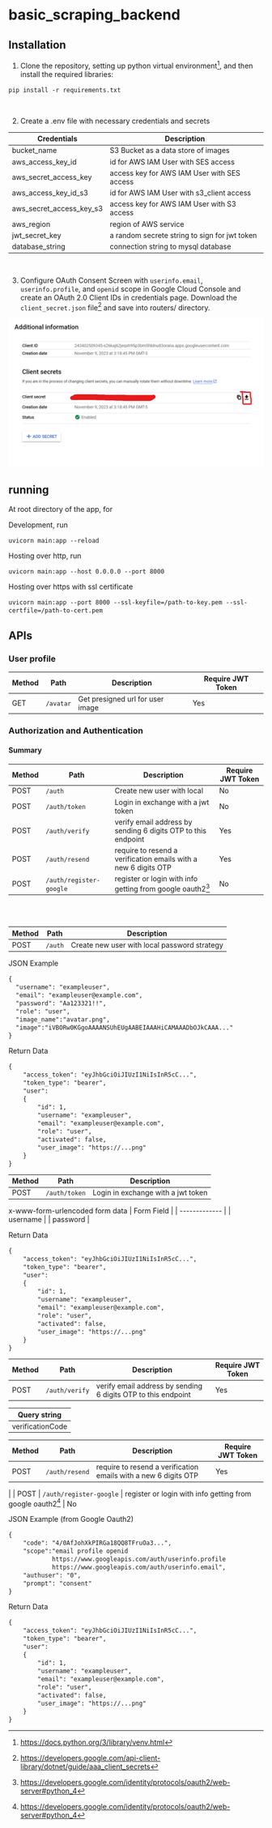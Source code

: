 # basic_scraping_backend

## Installation

1. Clone the repository, setting up python virtual environment[^1], and then install the required libraries:
```
pip install -r requirements.txt
```
<br>

2. Create a .env file with necessary credentials and secrets

| Credentials  | Description |
| ------------- | ------------- |
| bucket_name | S3 Bucket as a data store of images |
| aws_access_key_id | id for AWS IAM User with SES access |
| aws_secret_access_key | access key for AWS IAM User with SES access |
| aws_access_key_id_s3 | id for AWS IAM User with s3_client access |
| aws_secret_access_key_s3 | access key for AWS IAM User with S3 access |
| aws_region | region of AWS service |
| jwt_secret_key | a random secrete string to sign for jwt token |
| database_string | connection string to mysql database |

<br>

3. Configure OAuth Consent Screen with ```userinfo.email```, ```userinfo.profile```, and ```openid``` scope in Google Cloud Console and create an OAuth 2.0 Client IDs in credentials page. Download the ```client_secret.json``` file[^2] and save into routers/ directory.

![export client_secret.json](image.png)

## running

At root directory of the app, for

Development, run

```
uvicorn main:app --reload
```

Hosting over http, run

```
uvicorn main:app --host 0.0.0.0 --port 8000
```

Hosting over https with ssl certificate

```
uvicorn main:app --port 8000 --ssl-keyfile=/path-to-key.pem --ssl-certfile=/path-to-cert.pem
```


## APIs

### User profile

| Method | Path | Description| Require JWT Token |
| ------------- | ------------- | ------------- | ------------- |
|   GET    |   ```/avatar```                 |  Get presigned url for user image | Yes |



### Authorization and Authentication
#### Summary

| Method | Path | Description | Require JWT Token |
| ------------- | ------------- | ------------- | ------------- |
|   POST    |   ```/auth``` |  Create new user with local | No |
|   POST    |   ```/auth/token```           |   Login in exchange with a jwt token    | No |
|   POST    |   ```/auth/verify``` |  verify email address by sending 6 digits OTP to this endpoint | Yes |
|   POST    |   ```/auth/resend```          |   require to resend a verification emails with a new 6 digits OTP  | Yes|
|   POST    |   ```/auth/register-google``` |   register or login with info getting from google oauth2[^3] | No

<br>
<br>

| Method | Path | Description |
| ------------- | ------------- | ------------- |
|   POST    |   ```/auth```                 |   Create new user with local password strategy |

JSON Example
```
{
  "username": "exampleuser",
  "email": "exampleuser@example.com",
  "password": "Aa123321!!",
  "role": "user",
  "image_name":"avatar.png",
  "image":"iVBORw0KGgoAAAANSUhEUgAABEIAAAHiCAMAAADbOJkCAAA..."
} 
```

Return Data
```
{
    "access_token": "eyJhbGciOiJIUzI1NiIsInR5cC...",
    "token_type": "bearer",
    "user": 
    {
        "id": 1,
        "username": "exampleuser",
        "email": "exampleuser@example.com",
        "role": "user",
        "activated": false,
        "user_image": "https://...png"
    }
}

```


| Method | Path | Description | 
| ------------- | ------------- | ------------- |
|   POST    |   ```/auth/token```           |   Login in exchange with a jwt token    |

x-www-form-urlencoded form data
| Form Field |
| ------------- | 
|   username    | 
|   password    |

Return Data
```
{
    "access_token": "eyJhbGciOiJIUzI1NiIsInR5cC...",
    "token_type": "bearer",
    "user": 
    {
        "id": 1,
        "username": "exampleuser",
        "email": "exampleuser@example.com",
        "role": "user",
        "activated": false,
        "user_image": "https://...png"
    }
}
```
| Method | Path | Description | Require JWT Token |
| ------------- | ------------- | ------------- | ------------- |
|   POST    |   ```/auth/verify``` |  verify email address by sending 6 digits OTP to this endpoint | Yes |

| Query string |
| ------------- | 
|   verificationCode    | 


| Method | Path | Description| Require JWT Token |
| ------------- | ------------- | ------------- | ------------- |
|   POST    |   ```/auth/resend```          |   require to resend a verification emails with a new 6 digits OTP  | Yes
 |
|   POST    |   ```/auth/register-google``` |   register or login with info getting from google oauth2[^3] | No

JSON Example (from Google Oauth2)
```
{
    "code": "4/0AfJohXkPIRGa18QQ8TFruOa3...",
    "scope":"email profile openid 
            https://www.googleapis.com/auth/userinfo.profile 
            https://www.googleapis.com/auth/userinfo.email",
    "authuser": "0",
    "prompt": "consent"
}
```
Return Data
```
{
    "access_token": "eyJhbGciOiJIUzI1NiIsInR5cC...",
    "token_type": "bearer",
    "user": 
    {
        "id": 1,
        "username": "exampleuser",
        "email": "exampleuser@example.com",
        "role": "user",
        "activated": false,
        "user_image": "https://...png"
    }
}
```
[^1]: https://docs.python.org/3/library/venv.html
[^2]: https://developers.google.com/api-client-library/dotnet/guide/aaa_client_secrets
[^3]: https://developers.google.com/identity/protocols/oauth2/web-server#python_4